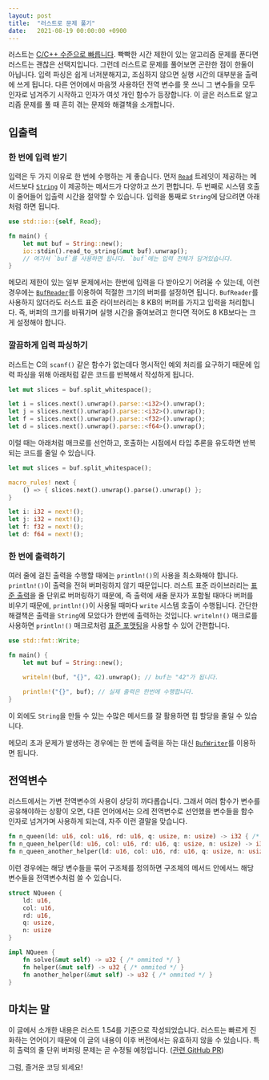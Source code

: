 ```yaml
---
layout: post
title:  "러스트로 문제 풀기"
date:   2021-08-19 00:00:00 +0900
---
```


러스트는 [C/C++ 수준으로 빠릅니다](https://benchmarksgame-team.pages.debian.net/benchmarksgame/fastest/rust.html). 빡빡한 시간 제한이 있는 알고리즘 문제를 푼다면 러스트는 괜찮은 선택지입니다. 그런데 러스트로 문제를 풀어보면 곤란한 점이 한둘이 아닙니다. 입력 파싱은 쉽게 너저분해지고, 조심하지 않으면 실행 시간의 대부분을 출력에 쓰게 됩니다. 다른 언어에서 마음껏 사용하던 전역 변수를 못 쓰니 그 변수들을 모두 인자로 넘겨주기 시작하고 인자가 여섯 개인 함수가 등장합니다. 이 글은 러스트로 알고리즘 문제를 풀 때 흔히 겪는 문제와 해결책을 소개합니다.



## 입출력

### 한 번에 입력 받기

입력은 두 가지 이유로 한 번에 수행하는 게 좋습니다. 먼저 [`Read`](https://doc.rust-lang.org/std/io/trait.Read.html) 트레잇이 제공하는 메서드보다 [`String`](https://doc.rust-lang.org/std/string/struct.String.html) 이 제공하는 메서드가 다양하고 쓰기 편합니다. 두 번째로 시스템 호출이 줄어들어 입출력 시간을 절약할 수 있습니다. 입력을 통째로 `String`에 담으려면 아래처럼 하면 됩니다.

```rust
use std::io::{self, Read};

fn main() {
    let mut buf = String::new();
    io::stdin().read_to_string(&mut buf).unwrap();
    // 여기서 `buf`를 사용하면 됩니다. `buf`에는 입력 전체가 담겨있습니다.
}
```

메모리 제한이 있는 일부 문제에서는 한번에 입력을 다 받아오기 어려울 수 있는데, 이런 경우에는 [`BufReader`](https://doc.rust-lang.org/stable/std/io/struct.BufReader.html)를 이용하여 적절한 크기의 버퍼를 설정하면 됩니다. `BufReader`를 사용하지 않더라도 러스트 표준 라이브러리는 8 KB의 버퍼를 가지고 입력을 처리합니다. 즉, 버퍼의 크기를 바꿔가며 실행 시간을 줄여보려고 한다면 적어도 8 KB보다는 크게 설정해야 합니다.



### 깔끔하게 입력 파싱하기

러스트는 C의 `scanf()` 같은 함수가 없는데다 명시적인 예외 처리를 요구하기 때문에 입력 파싱을 위해 아래처럼 같은 코드를 반복해서 작성하게 됩니다.

```rust
let mut slices = buf.split_whitespace();

let i = slices.next().unwrap().parse::<i32>().unwrap();
let j = slices.next().unwrap().parse::<i32>().unwrap();
let f = slices.next().unwrap().parse::<f32>().unwrap();
let d = slices.next().unwrap().parse::<f64>().unwrap();
```

이럴 때는 아래처럼 매크로를 선언하고, 호출하는 시점에서 타입 추론을 유도하면 반복되는 코드를 줄일 수 있습니다.

```rust
let mut slices = buf.split_whitespace();

macro_rules! next {
    () => { slices.next().unwrap().parse().unwrap() };
}

let i: i32 = next!();
let j: i32 = next!();
let f: f32 = next!();
let d: f64 = next!();
```



### 한 번에 출력하기

여러 줄에 걸친 출력을 수행할 때에는 `println!()`의 사용을 최소화해야 합니다. `println!()`이 출력을 전혀 버퍼링하지 않기 때문입니다. 러스트 표준 라이브러리는 [표준 출력][1]을 줄 단위로 버퍼링하기 때문에, 즉 출력에 새줄 문자가 포함될 때마다 버퍼를 비우기 때문에, `println!()`이 사용될 때마다 `write` 시스템 호출이 수행됩니다. 간단한 해결책은 출력을 `String`에 모았다가 한번에 출력하는 것입니다. `writeln!()` 매크로를 사용하면 `println!()` 매크로처럼 [표준 포맷팅](https://doc.rust-lang.org/std/fmt/)을 사용할 수 있어 간편합니다.

```rust
use std::fmt::Write;

fn main() {
    let mut buf = String::new();

    writeln!(buf, "{}", 42).unwrap(); // buf는 "42"가 됩니다.

    println!("{}", buf); // 실제 출력은 한번에 수행합니다.
}
```

이 외에도 `String`을 만들 수 있는 수많은 메서드를 잘 활용하면 힙 할당을 줄일 수 있습니다.

메모리 초과 문제가 발생하는 경우에는 한 번에 출력을 하는 대신 [`BufWriter`](https://doc.rust-lang.org/std/io/struct.BufWriter.html)를 이용하면 됩니다.



## 전역변수

러스트에서는 가변 전역변수의 사용이 상당히 까다롭습니다. 그래서 여러 함수가 변수를 공유해야하는 상황이 오면, 다른 언어에서는 으레 전역변수로 선언했을 변수들을 함수 인자로 넘겨가며 사용하게 되는데, 자주 이런 결말을 맞습니다.

```rust
fn n_queen(ld: u16, col: u16, rd: u16, q: usize, n: usize) -> i32 { /* ommited */ }
fn n_queen_helper(ld: u16, col: u16, rd: u16, q: usize, n: usize) -> i32 { /* ommited */ }
fn n_queen_another_helper(ld: u16, col: u16, rd: u16, q: usize, n: usize) -> bool { /* ommited */ }
```

이런 경우에는 해당 변수들을 묶어 구조체를 정의하면 구조체의 메서드 안에서느 해당 변수들을 전역변수처럼 쓸 수 있습니다.

```rust
struct NQueen {
    ld: u16,
    col: u16,
    rd: u16,
    q: usize,
    n: usize  
}

impl NQueen {
    fn solve(&mut self) -> u32 { /* ommited */ }
    fn helper(&mut self) -> u32 { /* ommited */ }
    fn another_helper(&mut self) -> u32 { /* ommited */ }
}
```



## 마치는 말

이 글에서 소개한 내용은 러스트 1.54를 기준으로 작성되었습니다. 러스트는 빠르게 진화하는 언어이기 때문에 이 글의 내용이 이후 버전에서는 유효하지 않을 수 있습니다. 특히 출력의 줄 단위 버퍼링 문제는 곧 수정될 예정입니다. ([관련 GitHub PR](https://github.com/rust-lang/rust/pull/78515))

그럼, 즐거운 코딩 되세요!



[1]: https://github.com/rust-lang/rust/blob/1.54.0/library/std/src/io/stdio.rs#L489-L494
